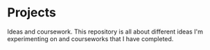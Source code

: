 # Projects
Ideas and coursework. 
This repository is all about different ideas I'm experimenting on and courseworks that I have completed.

